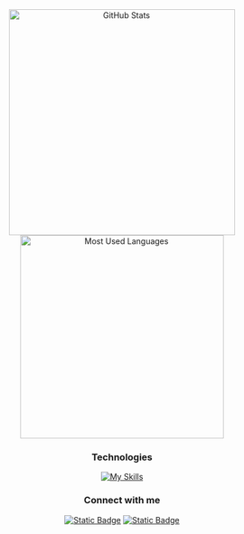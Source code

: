 <div align="center">
  <img width="400px" src="https://github-readme-stats.vercel.app/api?username=tainaestefani&show_icons=true&title_color=9ab193&text_color=ffffff&icon_color=ffffff&bg_color=0D1017&cache_seconds=2300&hide_border=true" alt="GitHub Stats"/>
  <img width="360px" src="https://github-readme-stats.vercel.app/api/top-langs/?username=tainaestefani&title_color=9ab193&text_color=ffffff&icon_color=ffffff&bg_color=0D1017&hide_border=true&include_all_commits=true&count_private=true&layout=compact" alt="Most Used Languages"/>

  ### Technologies  

  [![My Skills](https://skillicons.dev/icons?i=mysql,html,css,git,figma,vscode)](https://skillicons.dev)

  ### Connect with me  

  [![Static Badge](https://img.shields.io/badge/Email-black)](mailto:tainaestefanim@gmail.com)
  [![Static Badge](https://img.shields.io/badge/LinkedIn-black)](https://www.linkedin.com/in/tainá-estefani-martins/)
</div>
